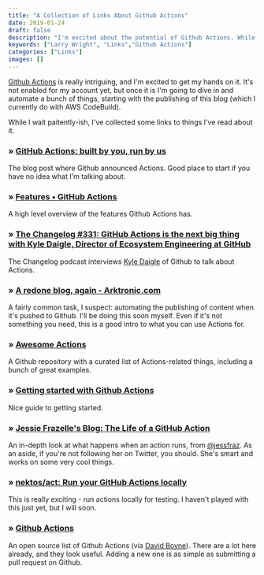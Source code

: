 ```yaml
---
title: "A Collection of Links About Github Actions"
date: 2019-01-24
draft: false
description: "I'm excited about the potential of Github Actions. While I wait to get access to it, I've been collecting links to things I've read about it."
keywords: ["Larry Wright", "Links","Github Actions"]
categories: ["Links"]
images: []
---
```


[Github Actions](https://github.com/features/actions/) is really intriguing, and I'm excited to get my hands on it. It's not enabled for my account yet, but once it is I'm going to dive in and automate a bunch of things, starting with the publishing of this blog (which I currently do with AWS CodeBuild).

While I wait paitently-ish, I've collected some links to things I've read about it.

### &raquo; [GitHub Actions: built by you, run by us](https://github.blog/2018-10-17-action-demos/)

The blog post where Github announced Actions. Good place to start if you have no idea what I'm talking about.

### &raquo; [Features • GitHub Actions](https://github.com/features/actions/)

A high level overview of the features Github Actions has.

### &raquo; [The Changelog #331: GitHub Actions is the next big thing with Kyle Daigle, Director of Ecosystem Engineering at GitHub](https://changelog.com/podcast/331)

The Changelog podcast interviews [Kyle Daigle](https://twitter.com/kdaigle) of Github to talk about Actions. 

### &raquo; [A redone blog, again - Arktronic.com](https://arktronic.com/weblog/2018-12-28/a-redone-blog-again/)

A fairly common task, I suspect: automating the publishing of content when it's pushed to Github. I'll be doing this soon myself. Even if it's not something you need, this is a good intro to what you can use Actions for.

### &raquo; [Awesome Actions](https://github.com/sdras/awesome-actions)

A Github repository with a curated list of Actions-related things, including a bunch of great examples.

### &raquo; [Getting started with Github Actions](https://fastchicken.co.nz/2019/01/15/getting-started-with-github-actions/)

Nice guide to getting started. 

### &raquo; [Jessie Frazelle's Blog: The Life of a GitHub Action](https://blog.jessfraz.com/post/the-life-of-a-github-action/)

An in-depth look at what happens when an action runs, from [@jessfraz](https://twitter.com/jessfraz). As an aside, if you're not following her on Twitter, you should. She's smart and works on some very cool things.

### &raquo; [nektos/act: Run your GitHub Actions locally](https://github.com/nektos/act)

This is really exciting - run actions locally for testing. I haven't played with this just yet, but I will soon.

### &raquo; [Github Actions](https://github-actions.netlify.com/)

An open source list of Github Actions (via [David Boyne](https://twitter.com/boyney123)). There are a lot here already, and they look useful. Adding a new one is as simple as submitting a pull request on Github.